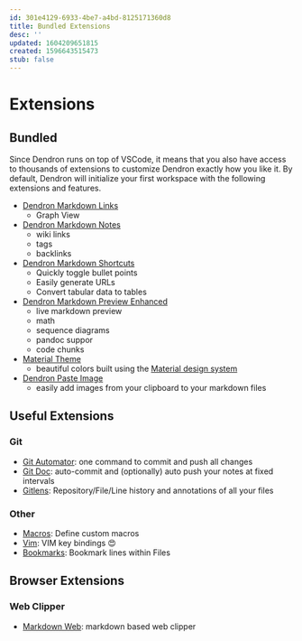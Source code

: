 ```yaml
---
id: 301e4129-6933-4be7-a4bd-8125171360d8
title: Bundled Extensions
desc: ''
updated: 1604209651815
created: 1596643515473
stub: false
---
```


# Extensions

## Bundled
Since Dendron runs on top of VSCode, it means that you also have access to thousands of extensions to customize Dendron exactly how you like it. By default, Dendron will initialize your first workspace with the following extensions and features.

- [Dendron Markdown Links](https://marketplace.visualstudio.com/items?itemName=dendron.dendron-markdown-links)
    - Graph View 
- [Dendron Markdown Notes](https://marketplace.visualstudio.com/items?itemName=dendron.dendron-markdown-notes)
    - wiki links
    - tags
    - backlinks
- [Dendron Markdown Shortcuts](https://marketplace.visualstudio.com/items?itemName=dendron.dendron-markdown-shortcuts)
    - Quickly toggle bullet points
    - Easily generate URLs
    - Convert tabular data to tables
- [Dendron Markdown Preview Enhanced](https://marketplace.visualstudio.com/items?itemName=dendron.dendron-markdown-preview-enhanced) 
    - live markdown preview
    - math
    - sequence diagrams
    - pandoc suppor
    - code chunks
- [Material Theme](https://marketplace.visualstudio.com/items?itemName=equinusocio.vsc-material-theme) 
  - beautiful colors built using the [Material design system](https://material.io/) 
- [Dendron Paste Image](https://marketplace.visualstudio.com/items?itemName=dendron.dendron-paste-image)
  - easily add images from your clipboard to your markdown files

## Useful Extensions

### Git
- [Git Automator](https://marketplace.visualstudio.com/items?itemName=ivangabriele.vscode-git-add-and-commit): one command to commit and push all changes
- [Git Doc](https://marketplace.visualstudio.com/items?itemName=vsls-contrib.gitdoc): auto-commit and (optionally) auto push your notes at fixed intervals
- [Gitlens](https://marketplace.visualstudio.com/items?itemName=eamodio.gitlens): Repository/File/Line history and annotations of all your files

### Other
- [Macros](https://marketplace.visualstudio.com/items?itemName=geddski.macros): Define custom macros 
- [Vim](https://marketplace.visualstudio.com/items?itemName=vscodevim.vim): VIM key bindings 😍
- [Bookmarks](https://marketplace.visualstudio.com/items?itemName=alefragnani.Bookmarks): Bookmark lines within Files

## Browser Extensions

### Web Clipper
- [Markdown Web](https://chrome.google.com/webstore/detail/markdownload-markdown-web/pcmpcfapbekmbjjkdalcgopdkipoggdi?hl=en-GB): markdown based web clipper